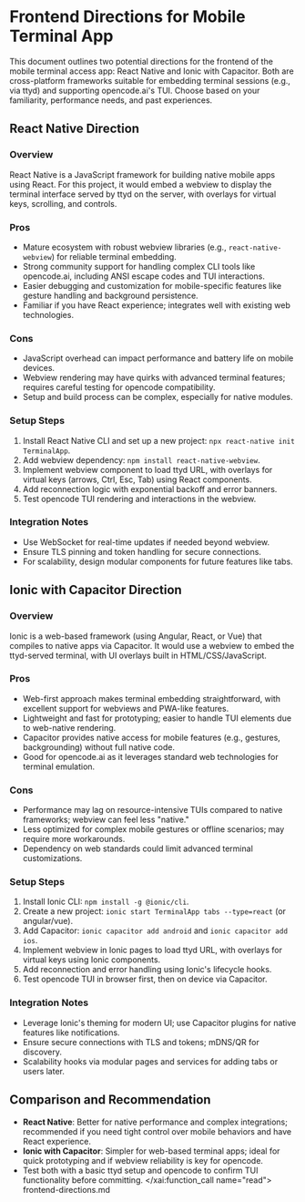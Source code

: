 # Frontend Directions for Mobile Terminal App

This document outlines two potential directions for the frontend of the mobile terminal access app: React Native and Ionic with Capacitor. Both are cross-platform frameworks suitable for embedding terminal sessions (e.g., via ttyd) and supporting opencode.ai's TUI. Choose based on your familiarity, performance needs, and past experiences.

## React Native Direction

### Overview
React Native is a JavaScript framework for building native mobile apps using React. For this project, it would embed a webview to display the terminal interface served by ttyd on the server, with overlays for virtual keys, scrolling, and controls.

### Pros
- Mature ecosystem with robust webview libraries (e.g., `react-native-webview`) for reliable terminal embedding.
- Strong community support for handling complex CLI tools like opencode.ai, including ANSI escape codes and TUI interactions.
- Easier debugging and customization for mobile-specific features like gesture handling and background persistence.
- Familiar if you have React experience; integrates well with existing web technologies.

### Cons
- JavaScript overhead can impact performance and battery life on mobile devices.
- Webview rendering may have quirks with advanced terminal features; requires careful testing for opencode compatibility.
- Setup and build process can be complex, especially for native modules.

### Setup Steps
1. Install React Native CLI and set up a new project: `npx react-native init TerminalApp`.
2. Add webview dependency: `npm install react-native-webview`.
3. Implement webview component to load ttyd URL, with overlays for virtual keys (arrows, Ctrl, Esc, Tab) using React components.
4. Add reconnection logic with exponential backoff and error banners.
5. Test opencode TUI rendering and interactions in the webview.

### Integration Notes
- Use WebSocket for real-time updates if needed beyond webview.
- Ensure TLS pinning and token handling for secure connections.
- For scalability, design modular components for future features like tabs.

## Ionic with Capacitor Direction

### Overview
Ionic is a web-based framework (using Angular, React, or Vue) that compiles to native apps via Capacitor. It would use a webview to embed the ttyd-served terminal, with UI overlays built in HTML/CSS/JavaScript.

### Pros
- Web-first approach makes terminal embedding straightforward, with excellent support for webviews and PWA-like features.
- Lightweight and fast for prototyping; easier to handle TUI elements due to web-native rendering.
- Capacitor provides native access for mobile features (e.g., gestures, backgrounding) without full native code.
- Good for opencode.ai as it leverages standard web technologies for terminal emulation.

### Cons
- Performance may lag on resource-intensive TUIs compared to native frameworks; webview can feel less "native."
- Less optimized for complex mobile gestures or offline scenarios; may require more workarounds.
- Dependency on web standards could limit advanced terminal customizations.

### Setup Steps
1. Install Ionic CLI: `npm install -g @ionic/cli`.
2. Create a new project: `ionic start TerminalApp tabs --type=react` (or angular/vue).
3. Add Capacitor: `ionic capacitor add android` and `ionic capacitor add ios`.
4. Implement webview in Ionic pages to load ttyd URL, with overlays for virtual keys using Ionic components.
5. Add reconnection and error handling using Ionic's lifecycle hooks.
6. Test opencode TUI in browser first, then on device via Capacitor.

### Integration Notes
- Leverage Ionic's theming for modern UI; use Capacitor plugins for native features like notifications.
- Ensure secure connections with TLS and tokens; mDNS/QR for discovery.
- Scalability hooks via modular pages and services for adding tabs or users later.

## Comparison and Recommendation
- **React Native**: Better for native performance and complex integrations; recommended if you need tight control over mobile behaviors and have React experience.
- **Ionic with Capacitor**: Simpler for web-based terminal apps; ideal for quick prototyping and if webview reliability is key for opencode.
- Test both with a basic ttyd setup and opencode to confirm TUI functionality before committing.</content>
</xai:function_call name="read">
<parameter name="filePath">frontend-directions.md